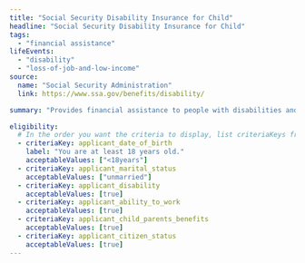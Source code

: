 ```yaml
---
title: "Social Security Disability Insurance for Child"
headline: "Social Security Disability Insurance for Child"
tags:
  - "financial assistance"
lifeEvents:
  - "disability"
  - "loss-of-job-and-low-income"
source:
  name: "Social Security Administration"
  link: https://www.ssa.gov/benefits/disability/

summary: "Provides financial assistance to people with disabilities and their family members."

eligibility:
  # In the order you want the criteria to display, list criteriaKeys from the csv here, each followed by a comma-separated list of which values indicate eligibility for that criteria. Wrap individual values in quotes if they have inner commas.
  - criteriaKey: applicant_date_of_birth
    label: "You are at least 18 years old."
    acceptableValues: ["<18years"]
  - criteriaKey: applicant_marital_status
    acceptableValues: ["unmarried"]
  - criteriaKey: applicant_disability
    acceptableValues: [true]
  - criteriaKey: applicant_ability_to_work
    acceptableValues: [true]
  - criteriaKey: applicant_child_parents_benefits
    acceptableValues: [true]
  - criteriaKey: applicant_citizen_status
    acceptableValues: [true]
---
```

